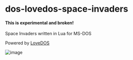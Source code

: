 # dos-lovedos-space-invaders

#### This is experimental and broken!

Space Invaders written in Lua for MS-DOS

Powered by [LoveDOS](https://github.com/rxi/lovedos)

![image](https://user-images.githubusercontent.com/1466920/219971408-93749d7e-554d-40f0-9c52-cfd1ab3047f3.png)